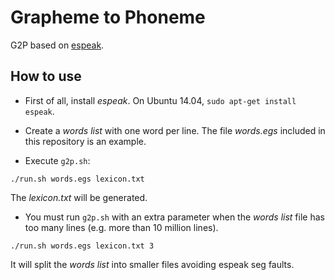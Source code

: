 # Grapheme to Phoneme
G2P based on [espeak](http://espeak.sourceforge.net/).

How to use
----------

* First of all, install *espeak*. On Ubuntu 14.04, `sudo apt-get install espeak`.

* Create a *words list* with one word per line. The file *words.egs* included in this repository is an example.

* Execute `g2p.sh`:
```
./run.sh words.egs lexicon.txt
```
The *lexicon.txt* will be generated.

* You must run `g2p.sh` with an extra parameter when the *words list* file has too many lines (e.g. more than 10 million lines). 
```
./run.sh words.egs lexicon.txt 3
```
It will split the *words list* into smaller files avoiding espeak seg faults.



